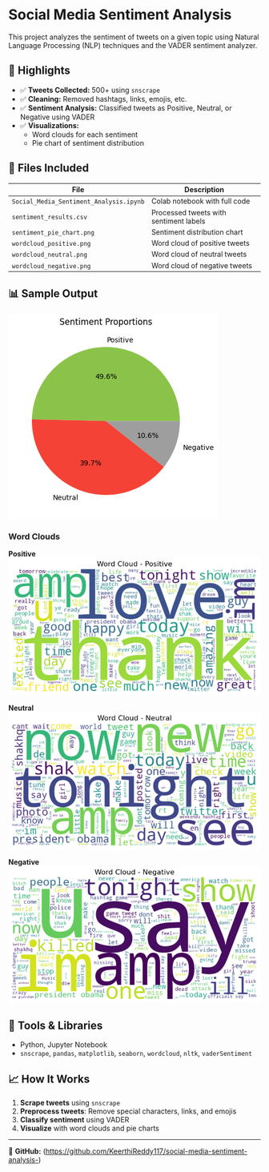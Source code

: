 # Social Media Sentiment Analysis

This project analyzes the sentiment of tweets on a given topic using Natural Language Processing (NLP) techniques and the VADER sentiment analyzer.

## 📌 Highlights

- ✅ **Tweets Collected:** 500+ using `snscrape`
- ✅ **Cleaning:** Removed hashtags, links, emojis, etc.
- ✅ **Sentiment Analysis:** Classified tweets as Positive, Neutral, or Negative using VADER
- ✅ **Visualizations:**
  - Word clouds for each sentiment
  - Pie chart of sentiment distribution

## 📂 Files Included

| File | Description |
|------|-------------|
| `Social_Media_Sentiment_Analysis.ipynb` | Colab notebook with full code |
| `sentiment_results.csv` | Processed tweets with sentiment labels |
| `sentiment_pie_chart.png` | Sentiment distribution chart |
| `wordcloud_positive.png` | Word cloud of positive tweets |
| `wordcloud_neutral.png` | Word cloud of neutral tweets |
| `wordcloud_negative.png` | Word cloud of negative tweets |

## 📊 Sample Output

![Sentiment Pie Chart](sentiment_pie_chart.png)

### Word Clouds

**Positive**  
![Positive](wordcloud_positive.png)

**Neutral**  
![Neutral](wordcloud_neutral.png)

**Negative**  
![Negative](wordcloud_negative.png)

## 🔧 Tools & Libraries

- Python, Jupyter Notebook
- `snscrape`, `pandas`, `matplotlib`, `seaborn`, `wordcloud`, `nltk`, `vaderSentiment`

## 📈 How It Works

1. **Scrape tweets** using `snscrape`
2. **Preprocess tweets**: Remove special characters, links, and emojis
3. **Classify sentiment** using VADER
4. **Visualize** with word clouds and pie charts

---

🔗 **GitHub:** (https://github.com/KeerthiReddy117/social-media-sentiment-analysis-)


